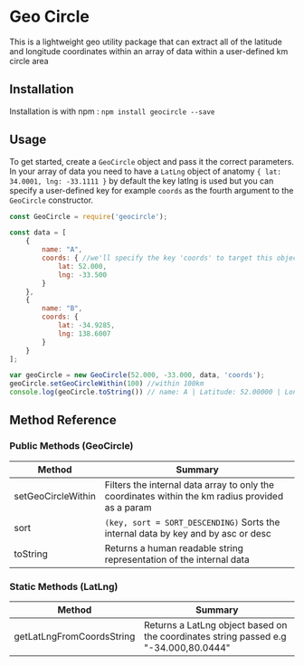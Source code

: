 # Geo Circle

This is a lightweight geo utility package that can extract all of the latitude and longitude coordinates within an array of data within a user-defined km circle area

## Installation

Installation is with npm : `npm install geocircle --save`

## Usage

To get started, create a `GeoCircle` object and pass it the correct parameters. In your array of data you need to have a `LatLng` object of anatomy `{ lat: 34.0001, lng: -33.1111 }` by default the key latlng is used but you can specify a user-defined key for example `coords` as the fourth argument to the `GeoCircle` constructor.

```javascript
const GeoCircle = require('geocircle');

const data = [
    {
        name: "A",
        coords: { //we'll specify the key 'coords' to target this object that holds the lat/lng
            lat: 52.000,
            lng: -33.500
        }
    },
    {
        name: "B",
        coords: {
            lat: -34.9285,
            lng: 138.6007
        }
    }
];

var geoCircle = new GeoCircle(52.000, -33.000, data, 'coords');
geoCircle.setGeoCircleWithin(100) //within 100km
console.log(geoCircle.toString()) // name: A | Latitude: 52.00000 | Longitude: -33.50000
```

## Method Reference

### Public Methods (GeoCircle)

| Method             | Summary                                                                                          |
|--------------------|--------------------------------------------------------------------------------------------------|
| setGeoCircleWithin | Filters the internal data array to only the coordinates within the km radius provided as a param |
| sort               | `(key, sort = SORT_DESCENDING)` Sorts the internal data by key and by asc or desc                |
| toString           | Returns a human readable string representation of the internal data                              |

### Static Methods (LatLng)

| Method                    | Summary                                                                                   |
|---------------------------|-------------------------------------------------------------------------------------------|
| getLatLngFromCoordsString | Returns a LatLng object based on the coordinates string passed e.g "-34.000,80.0444"      |